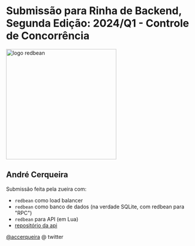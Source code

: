 # Submissão para Rinha de Backend, Segunda Edição: 2024/Q1 - Controle de Concorrência

<img src="https://worker.jart.workers.dev/redbean2/redbean.png" alt="logo redbean" width="300" height="auto">
<br />

## André Cerqueira

Submissão feita pela zueira com:

- `redbean` como load balancer
- `redbean` como banco de dados (na verdade SQLite, com redbean para "RPC")
- `redbean` para API (em Lua)
- [repositório da api](https://github.com/accerqueira/rinha-de-backend-2024-q1-redbean-atw-down/)

[@accerqueira](https://twitter.com/accerqueira) @ twitter
